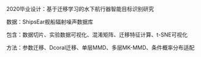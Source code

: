 2020毕业设计：基于迁移学习的水下航行器智能目标识别研究

数据：ShipsEar舰船辐射噪声数据库

包含：数据切片、实验数据可视化、混淆矩阵、迁移特征计算、t-SNE可视化

方法：参数迁移、Dcoral迁移、单层MMD、多层MK-MMD、条件概率分布适配

